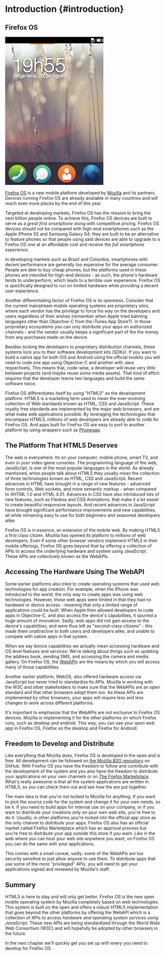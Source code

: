 # Introduction {#introduction}

## Firefox OS

![Firefox OS](images/originals/firefox_os_simulator.png)

[Firefox OS](http://www.mozilla.org/firefox/os/) is a new mobile platform developed by [Mozilla](http://mozilla.org) and its partners. Devices running Firefox OS are already available in many countries and will reach even more places by the end of this year.

Targeted at developing markets, Firefox OS has the mission to bring the next billion people online. To achieve this, Firefox OS devices are built to serve as a *great first smartphone* along with competitive pricing. Firefox OS devices should not be compared with high-end smartphones such as the Apple iPhone 5S and Samsung Galaxy S4; they are built to be an alternative to feature phones so that people using said devices are able to upgrade to a Firefox OS one at an affordable cost and receive the *full smartphone experience*.

In developing markets such as Brazil and Colombia, smartphones with decent performance are generally too expensive for the average consumer. People are able to buy cheap phones, but the platforms used in these phones are intended for high-end devices - as such, the phone's hardware tends to underperform, which leads to a terrible user experience. Firefox OS is specifically designed to run on limited hardware while providing a decent user experience. 

Another differentiating factor of Firefox OS is its openness. Consider that the current mainstream mobile operating systems are proprietary silos, where each vendor has the privilege to force his way on the developers and users regardless of their wishes (remember when Apple tried banning languages other than Objective-C from the iTunes App Store?). In those proprietary ecosystems you can only distribute your apps on authorized channels - and the vendor usually keeps a significant part of the the money from any purchases made on the device.

Besides locking the developers to proprietary distribution channels, these systems lock you to their software development kits (SDKs). If you want to build a native app for both iOS and Android using the official toolkits you will need to code one app using Objective-C and another with Java respectively. This means that, code-wise, a developer will reuse very little between projects (and maybe reuse some media assets). That kind of effort requires that the developer learns two languages and build the same software twice. 

Firefox OS differentiates itself by using "HTML5" as the development platform. HTML5 is a marketing term used to mean the ever-evolving collection of Web standards known as HTML, CSS and JavaScript. These royalty free standards are implemented by the major web browsers, and are what make web applications possible. By leveraging the technologies that encompass HTML5, millions of web developers are already able to code for FireFox OS. And apps built for FireFox OS are easy to port to another platform by using wrappers such as [Phonegap](http://phonegap.com).

## The Platform That HTML5 Deserves

The web is everywhere. Its on your computer, mobile phone, smart TV, and even in your video game consoles. The programming language of the web, JavaScript, is one of the most popular languages in the world. As already mentioned, when people talk about HTML5 they usually mean the collection of three technologies known as HTML, CSS and JavaScript. Recent advances in HTML have brought in a range of new features - advanced form controls, Web sockets, and more semantic markup - when compared to XHTML 1.0 and HTML 4.01. Advances in CSS have also introduced lots of new features, such as Flexbox and CSS Animations, that make it a lot easier to create beautiful responsive layouts. And recent advances in JavaScript have brought significant performance improvements and new capabilities, all while remaining easy to use for both beginners and seasoned developers alike.

Firefox OS is in essence, an extension of the mobile web. By making HTML5 a first class citizen, Mozilla has opened its platform to millions of web developers. Even if some other browser vendors implement HTML5 in their mobile offerings, Firefox OS goes beyond that by offering a collection of APIs to access the underlying hardware and system using JavaScript. These APIs are collectively known as the WebAPIs.

## Accessing The Hardware Using The WebAPI

Some earlier platforms also tried to create operating systems that used web technologies for app creation. For example, when the iPhone was introduced to the world, the only way to create apps was using web technologies. However, those web apps were limited in that they had no hardware or device access - meaning that only a limited range of applications could be built. When Apple then allowed developers to code apps in Objective-C, and also access the device's capabilities, it spurred a huge amount of innovation. Sadly, web apps did not gain access to the device's capabilities, and were thus left as "second-class citizens" - this made them unattractive to both users and developers alike, and unable to compete with native apps in that system.

When we say device capabilities we actually mean accessing hardware and OS level features and services: We're talking about things such as updating the address book, sending SMS, and accessing the camera and media gallery. On Firefox OS, the [WebAPI](https://wiki.mozilla.org/WebAPI)s are the means by which you will access many of those capabilities. 

Another earlier platform, WebOS, also offered hardware access via JavaScript but never tried to standardize its APIs. Mozilla is working with the W3C and other stakeholders to make sure that the WebAPIs are an open standard and that other browsers adopt them too. As these APIs are implemented by other browsers, your apps will require less and less changes to work across different platforms.

It's important to emphasize that the WebAPIs are not exclusive to Firefox OS devices. Mozilla is implementing it for the other platforms on which Firefox runs, such as desktop and android. This way, you can use your *open web app* in Firefox OS, Firefox on the desktop and Firefox for Android.

## Freedom to Develop and Distribute

Like everything that Mozilla does, Firefox OS is developed in the open and is free. All development can be followed on [the Mozilla B2G repository](https://github.com/mozilla-b2g/B2G) on GitHub. With Firefox OS you have the freedom to follow and contribute with the development of the system and you also have the freedom to distribute your applications on your own channels or on [The Firefox Marketplace](https://marketplace.firefox.com/). What's really awesome is that all the system applications are written in HTML5, so you can check them out and see how the are put together. 

The main idea is that you're not locked to Mozilla for anything. If you want to pick the source code for the system and change it for your own needs, so be it. If you need to build apps for internal use on your company, or if you want to distribute your creations only on your own web site, you're free to do it. Usually, in other platforms you're locked into the official app store as the only channel to distribute your apps. Firefox OS also has an official market called Firefox Marketplace which has an approval process but you're free to distribute your app outside this store if you want. Like in the web where you can host your web site anywhere you want, on Firefox OS you can do the same with your applications. 

This comes with a small caveat, sadly: some of the WebAPIs are too security sensitive to just allow anyone to use them. To distribute apps that use some of the more "privileged" APIs, you will need to get your applications signed and reviewed by Mozilla's staff. 

## Summary

HTML5 is here to stay and will only get better. Firefox OS is the new open mobile operating system by Mozilla completely based on web technologies. This system is built on the open and offers a robust HTML5 implementation that goes beyond the other platforms by offering the WebAPI which is a collection of APIs to access *hardware and operating system services using JavaScript*. These new APIs are being standardized through the World Wide Web Consortium (W3C) and will hopefully be adopted by other browsers in the future.

In the next chapter we'll quickly get you set up with every you need to develop for Firefox OS. 
